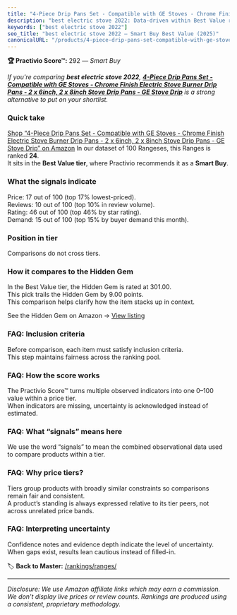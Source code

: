 ```yaml
---
title: "4-Piece Drip Pans Set - Compatible with GE Stoves - Chrome Finish Electric Stove Burner Drip Pans - 2 x 6inch, 2 x 8inch Stove Drip Pans - GE Stove Drip"
description: "best electric stove 2022: Data-driven within Best Value ranking using the Practivio Score™. Positioned by quality, value, demand, findability, momentum."
keywords: ["best electric stove 2022"]
seo_title: "best electric stove 2022 — Smart Buy Best Value (2025)"
canonicalURL: "/products/4-piece-drip-pans-set-compatible-with-ge-stoves-chrome-finish-electric-stove-burner-drip-pans-2-x-6inch-2-x-8inch-stove-drip-pans-ge-stove-drip-B09CYGV1L2/"
---
```


**🏆 Practivio Score™:** 292 — _Smart Buy_


*If you're comparing **best electric stove 2022**, **[4-Piece Drip Pans Set - Compatible with GE Stoves - Chrome Finish Electric Stove Burner Drip Pans - 2 x 6inch, 2 x 8inch Stove Drip Pans - GE Stove Drip](https://www.amazon.com/dp/B09CYGV1L2?tag=practivio-20)** is a strong alternative to put on your shortlist.*
### Quick take
[Shop “4-Piece Drip Pans Set - Compatible with GE Stoves - Chrome Finish Electric Stove Burner Drip Pans - 2 x 6inch, 2 x 8inch Stove Drip Pans - GE Stove Drip” on Amazon](https://www.amazon.com/dp/B09CYGV1L2?tag=practivio-20)
In our dataset of 100 Rangeses, this Ranges is ranked **24**.  
It sits in the **Best Value tier**, where Practivio recommends it as a **Smart Buy**.

### What the signals indicate
Price: 17 out of 100 (top 17% lowest-priced).  
Reviews: 10 out of 100 (top 10% in review volume).  
Rating: 46 out of 100 (top 46% by star rating).  
Demand: 15 out of 100 (top 15% by buyer demand this month).

### Position in tier
Comparisons do not cross tiers.

### How it compares to the Hidden Gem
In the Best Value tier, the Hidden Gem is rated at 301.00.  
This pick trails the Hidden Gem by 9.00 points.  
This comparison helps clarify how the item stacks up in context.  

See the Hidden Gem on Amazon → [View listing](https://www.amazon.com/dp/B01MT0UL8N?tag=practivio-20)

### FAQ: Inclusion criteria
Before comparison, each item must satisfy inclusion criteria.  
This step maintains fairness across the ranking pool.

### FAQ: How the score works
The Practivio Score™ turns multiple observed indicators into one 0–100 value within a price tier.  
When indicators are missing, uncertainty is acknowledged instead of estimated.

### FAQ: What “signals” means here
We use the word “signals” to mean the combined observational data used to compare products within a tier.

### FAQ: Why price tiers?
Tiers group products with broadly similar constraints so comparisons remain fair and consistent.  
A product’s standing is always expressed relative to its tier peers, not across unrelated price bands.

### FAQ: Interpreting uncertainty
Confidence notes and evidence depth indicate the level of uncertainty.  
When gaps exist, results lean cautious instead of filled-in.


🏷️ **Back to Master:** [/rankings/ranges/](/rankings/ranges/)

---
_Disclosure: We use Amazon affiliate links which may earn a commission. We don’t display live prices or review counts. Rankings are produced using a consistent, proprietary methodology._

